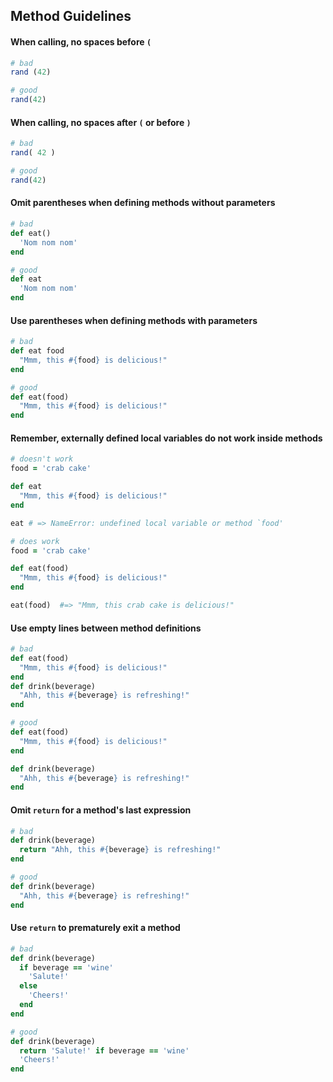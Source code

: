 ## Method Guidelines


#### When calling, no spaces before `(`

```ruby
# bad
rand (42)

# good
rand(42)
```


#### When calling, no spaces after `(` or before `)`

```ruby
# bad
rand( 42 )

# good
rand(42)
```


#### Omit parentheses when defining methods without parameters

```ruby
# bad
def eat()
  'Nom nom nom'
end

# good
def eat
  'Nom nom nom'
end
```


#### Use parentheses when defining methods with parameters

```ruby
# bad
def eat food
  "Mmm, this #{food} is delicious!"
end

# good
def eat(food)
  "Mmm, this #{food} is delicious!"
end
```


#### Remember, externally defined local variables do not work inside methods

```ruby
# doesn't work
food = 'crab cake'

def eat
  "Mmm, this #{food} is delicious!"
end

eat # => NameError: undefined local variable or method `food'

# does work
food = 'crab cake'

def eat(food)
  "Mmm, this #{food} is delicious!"
end

eat(food)  #=> "Mmm, this crab cake is delicious!"
```


#### Use empty lines between method definitions

```ruby
# bad
def eat(food)
  "Mmm, this #{food} is delicious!"
end
def drink(beverage)
  "Ahh, this #{beverage} is refreshing!"
end

# good
def eat(food)
  "Mmm, this #{food} is delicious!"
end

def drink(beverage)
  "Ahh, this #{beverage} is refreshing!"
end
```


#### Omit `return` for a method's last expression

```ruby
# bad
def drink(beverage)
  return "Ahh, this #{beverage} is refreshing!"
end

# good
def drink(beverage)
  "Ahh, this #{beverage} is refreshing!"
end
```


#### Use `return` to prematurely exit a method

```ruby
# bad
def drink(beverage)
  if beverage == 'wine'
    'Salute!'
  else
    'Cheers!'
  end
end

# good
def drink(beverage)
  return 'Salute!' if beverage == 'wine'
  'Cheers!'
end
```
